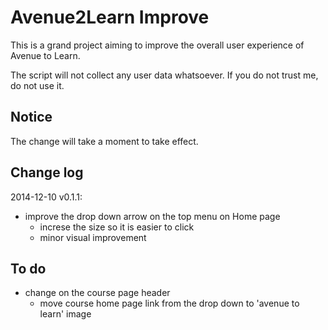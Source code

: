 Avenue2Learn Improve
===
This is a grand project aiming to improve the overall user experience of Avenue to Learn.

The script will not collect any user data whatsoever. If you do not trust me, do not use it.

Notice
---
The change will take a moment to take effect.

Change log
---
2014-12-10 v0.1.1:

+ improve the drop down arrow on the top menu on Home page
	* increse the size so it is easier to click
	* minor visual improvement

To do
---
+ change on the course page header
	* move course home page link from the drop down to 'avenue to learn' image
